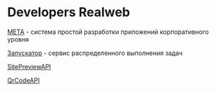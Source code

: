 # Developers Realweb

[META](/meta) - система простой разработки приложений корпоративного уровня

[Запускатор](/starter) - сервис распределенного выполнения задач

[SitePreviewAPI](/sitepreview)

[QrCodeAPI](/qrcode)

